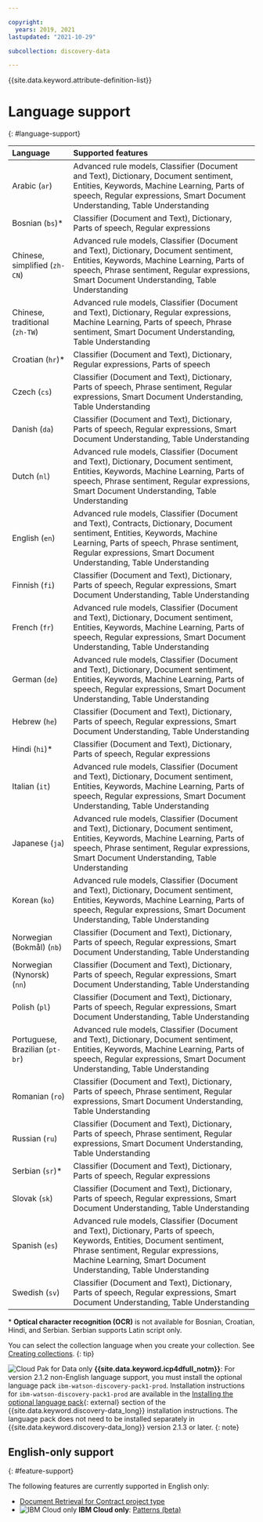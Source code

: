 ```yaml
---

copyright:
  years: 2019, 2021
lastupdated: "2021-10-29"

subcollection: discovery-data

---
```


{{site.data.keyword.attribute-definition-list}}

# Language support
{: #language-support}

| Language | Supported features|
|:---|:---|
| Arabic (`ar`) | Advanced rule models, Classifier (Document and Text), Dictionary, Document sentiment, Entities, Keywords, Machine Learning, Parts of speech, Regular expressions, Smart Document Understanding, Table Understanding |
| Bosnian (`bs`)\* | Classifier (Document and Text), Dictionary, Parts of speech, Regular expressions |
| Chinese, simplified (`zh-CN`) | Advanced rule models, Classifier (Document and Text), Dictionary, Document sentiment, Entities, Keywords, Machine Learning, Parts of speech, Phrase sentiment, Regular expressions, Smart Document Understanding, Table Understanding|
| Chinese, traditional</br> (`zh-TW`) | Advanced rule models, Classifier (Document and Text), Dictionary, Regular expressions, Machine Learning, Parts of speech, Phrase sentiment, Smart Document Understanding, Table Understanding |
| Croatian (`hr`)\* | Classifier (Document and Text), Dictionary, Regular expressions, Parts of speech |
| Czech (`cs`) | Classifier (Document and Text), Dictionary, Parts of speech, Phrase sentiment, Regular expressions, Smart Document Understanding, Table Understanding  |
| Danish (`da`) | Classifier (Document and Text), Dictionary, Parts of speech, Regular expressions, Smart Document Understanding, Table Understanding |
| Dutch (`nl`) | Advanced rule models, Classifier (Document and Text), Dictionary, Document sentiment, Entities, Keywords, Machine Learning, Parts of speech, Phrase sentiment, Regular expressions, Smart Document Understanding, Table Understanding |
| English (`en`) | Advanced rule models, Classifier (Document and Text), Contracts, Dictionary, Document sentiment, Entities, Keywords, Machine Learning, Parts of speech, Phrase sentiment, Regular expressions, Smart Document Understanding, Table Understanding |
| Finnish (`fi`) | Classifier (Document and Text), Dictionary, Parts of speech, Regular expressions, Smart Document Understanding, Table Understanding |
| French (`fr`) | Advanced rule models, Classifier (Document and Text), Dictionary, Document sentiment, Entities, Keywords, Machine Learning, Parts of speech, Regular expressions, Smart Document Understanding, Table Understanding |
| German (`de`) | Advanced rule models, Classifier (Document and Text), Dictionary, Document sentiment, Entities, Keywords, Machine Learning, Parts of speech, Regular expressions, Smart Document Understanding, Table Understanding |
| Hebrew (`he`) | Classifier (Document and Text), Dictionary, Parts of speech, Regular expressions, Smart Document Understanding, Table Understanding |
| Hindi (`hi`)\* | Classifier (Document and Text), Dictionary, Parts of speech, Regular expressions |
| Italian (`it`) | Advanced rule models, Classifier (Document and Text), Dictionary, Document sentiment, Entities, Keywords, Machine Learning, Parts of speech, Regular expressions, Smart Document Understanding, Table Understanding |
| Japanese (`ja`) | Advanced rule models, Classifier (Document and Text), Dictionary, Document sentiment, Entities, Keywords, Machine Learning, Parts of speech, Phrase sentiment, Regular expressions, Smart Document Understanding, Table Understanding |
| Korean (`ko`) | Advanced rule models, Classifier (Document and Text), Dictionary, Document sentiment, Entities, Keywords, Machine Learning, Parts of speech, Regular expressions, Smart Document Understanding, Table Understanding |
| Norwegian (Bokma&#778;l) (`nb`) | Classifier (Document and Text), Dictionary, Parts of speech, Regular expressions, Smart Document Understanding, Table Understanding |
| Norwegian (Nynorsk) (`nn`) | Classifier (Document and Text), Dictionary, Parts of speech, Regular expressions, Smart Document Understanding, Table Understanding |
| Polish (`pl`) | Classifier (Document and Text), Dictionary, Parts of speech, Regular expressions, Smart Document Understanding, Table Understanding |
| Portuguese, Brazilian (`pt-br`) | Advanced rule models, Classifier (Document and Text), Dictionary, Document sentiment, Entities, Keywords, Machine Learning, Parts of speech, Regular expressions, Smart Document Understanding, Table Understanding |
| Romanian (`ro`) | Classifier (Document and Text), Dictionary, Parts of speech, Phrase sentiment, Regular expressions, Smart Document Understanding, Table Understanding  |
| Russian (`ru`) | Classifier (Document and Text), Dictionary, Parts of speech, Phrase sentiment, Regular expressions, Smart Document Understanding, Table Understanding |
| Serbian (`sr`)\* | Classifier (Document and Text), Dictionary, Parts of speech, Regular expressions|
| Slovak (`sk`) | Classifier (Document and Text), Dictionary, Parts of speech, Regular expressions, Smart Document Understanding, Table Understanding |
| Spanish (`es`) | Advanced rule models, Classifier (Document and Text), Dictionary, Parts of speech, Keywords, Entities, Document sentiment, Phrase sentiment, Regular expressions, Machine Learning, Smart Document Understanding, Table Understanding  |
| Swedish (`sv`) | Classifier (Document and Text), Dictionary, Parts of speech, Regular expressions, Smart Document Understanding, Table Understanding |

\* **Optical character recognition (OCR)** is not available for Bosnian, Croatian, Hindi, and Serbian. Serbian supports Latin script only.

You can select the collection language when you create your collection. See [Creating collections](/docs/discovery-data?topic=discovery-data-collections).
{: tip}

 ![Cloud Pak for Data only](images/desktop.png) **{{site.data.keyword.icp4dfull_notm}}**: For version 2.1.2 non-English language support, you must install the optional language pack `ibm-watson-discovery-pack1-prod`. Installation instructions for `ibm-watson-discovery-pack1-prod` are available in the [Installing the optional language pack](https://www.ibm.com/support/knowledgecenter/SSQNUZ_2.5.0/cpd/svc/watson/discovery-install.html){: external} section of the {{site.data.keyword.discovery-data_long}} installation instructions. The language pack does not need to be installed separately in {{site.data.keyword.discovery-data_long}} version 2.1.3 or later.
{: note}

## English-only support
{: #feature-support}

The following features are currently supported in English only:

-  [Document Retrieval for Contract project type](/docs/discovery-data?topic=discovery-data-projects#doc-retrieval-contracts)
-  ![IBM Cloud only](images/ibm-cloud.png) **IBM Cloud only**: [Patterns (beta)](/docs/discovery-data?topic=discovery-data-domain#patterns)
